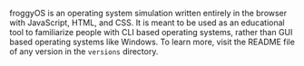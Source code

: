 froggyOS is an operating system simulation written entirely in the browser with JavaScript, HTML, and CSS. It is meant to be used as an educational tool to familiarize people with CLI based operating systems, rather than GUI based operating systems like Windows. To learn more, visit the README file of any version in the `versions` directory.
